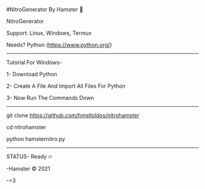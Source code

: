 #NitroGenerator By Hamster 🐣

NitroGenerator

Support: Linux, Windows, Termux

Needs? Python (https://www.python.org/)

--------------------------------------------------

Tutorial For Windows- 

1- Download Python

2- Create A File And Import All Files For Python

3- Now Run The Commands Down

--------------------------------------------------

git clone https://github.com/hmstloldos/nitrohamster

cd nitrohamster

python hamsternitro.py

--------------------------------------------------
STATUS- Ready 🔥

-Hamster © 2021

-<3
